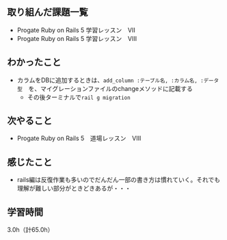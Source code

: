 ## 取り組んだ課題一覧
- Progate Ruby on Rails 5  学習レッスン　VII
- Progate Ruby on Rails 5  学習レッスン　VIII

## わかったこと
- カラムをDBに追加するときは、`add_column :テーブル名, :カラム名, :データ型`　を、マイグレーションファイルのchangeメソッドに記載する
  - その後ターミナルで`rail g migration`

## 次やること
- Progate Ruby on Rails 5　道場レッスン　VIII

## 感じたこと
- rails編は反復作業も多いのでだんだん一部の書き方は慣れていく。それでも理解が難しい部分がときどきあるが・・・

## 学習時間
3.0h（計65.0h）
